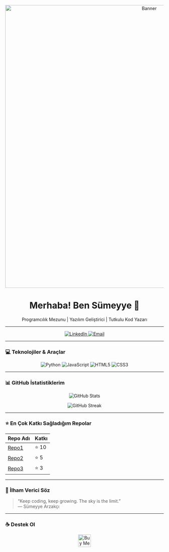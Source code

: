 <p align="center">
  <img src="https://raw.githubusercontent.com/mervearzakci/mervearzakci/main/linkedın%20banner.png" alt="Banner" width="900" />
</p>


<h1 align="center">Merhaba! Ben Sümeyye 👋</h1>
<p align="center">Programcılık Mezunu | Yazılım Geliştirici | Tutkulu Kod Yazarı</p>

---

<p align="center">
  <a href="https://linkedin.com/in/sumeyyearzakci" target="_blank">
    <img src="https://img.shields.io/badge/LinkedIn-%230077B5.svg?style=for-the-badge&logo=linkedin&logoColor=white" alt="LinkedIn"/>
  </a>
  <a href="mailto:sumeyyearzakci@example.com" target="_blank">
    <img src="https://img.shields.io/badge/Email-D14836?style=for-the-badge&logo=gmail&logoColor=white" alt="Email"/>
  </a>
</p>

---

### 💻 Teknolojiler & Araçlar

<p align="center">
  <img alt="Python" src="https://img.shields.io/badge/Python-3670A0?style=for-the-badge&logo=python&logoColor=ffdd54" />
  <img alt="JavaScript" src="https://img.shields.io/badge/JavaScript-F7DF1E?style=for-the-badge&logo=javascript&logoColor=black" />
  <img alt="HTML5" src="https://img.shields.io/badge/HTML5-E34F26?style=for-the-badge&logo=html5&logoColor=white" />
  <img alt="CSS3" src="https://img.shields.io/badge/CSS3-1572B6?style=for-the-badge&logo=css3&logoColor=white" />
  <!-- İstersen buraya daha fazla teknoloji ekleyebilirsin -->
</p>

---

### 📊 GitHub İstatistiklerim

<p align="center">
  <img src="https://github-readme-stats.vercel.app/api?username=sumeyyearzakci&show_icons=true&theme=dark" alt="GitHub Stats" />
</p>

<p align="center">
  <img src="https://github-readme-streak-stats.herokuapp.com/?user=sumeyyearzakci&theme=dark" alt="GitHub Streak" />
</p>

---

### ⭐ En Çok Katkı Sağladığım Repolar

| Repo Adı | Katkı |
|---------|-------|
| [Repo1](https://github.com/sumeyyearzakci/repo1) | ⭐ 10 |
| [Repo2](https://github.com/sumeyyearzakci/repo2) | ⭐ 5 |
| [Repo3](https://github.com/sumeyyearzakci/repo3) | ⭐ 3 |

---

### 💬 İlham Verici Söz

> “Keep coding, keep growing. The sky is the limit.”  
> — Sümeyye Arzakçı

---

### ☕ Destek Ol

<p align="center">
  <a href="https://www.buymeacoffee.com/sumeyyearzakci" target="_blank">
    <img src="https://cdn.buymeacoffee.com/buttons/v2/default-yellow.png" alt="Buy Me A Coffee" style="height: 40px;" />
  </a>
</p>
